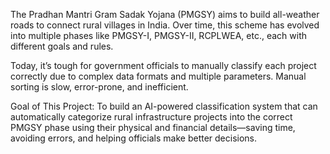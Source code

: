  The Pradhan Mantri Gram Sadak Yojana (PMGSY) aims to build all-weather roads to connect rural villages in India. Over time, this scheme has evolved into multiple phases like PMGSY-I, PMGSY-II, RCPLWEA, etc., each with different goals and rules.

Today, it’s tough for government officials to manually classify each project correctly due to complex data formats and multiple parameters. Manual sorting is slow, error-prone, and inefficient.

Goal of This Project:
To build an AI-powered classification system that can automatically categorize rural infrastructure projects into the correct PMGSY phase using their physical and financial details—saving time, avoiding errors, and helping officials make better decisions.

